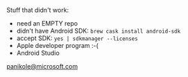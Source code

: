 Stuff that didn't work:

- need an EMPTY repo
- didn't have Android SDK: `brew cask install android-sdk`
- accept SDK: `yes | sdkmanager --licenses`
- Apple developer program :-(
- Android Studio


panikole@microsoft.com
